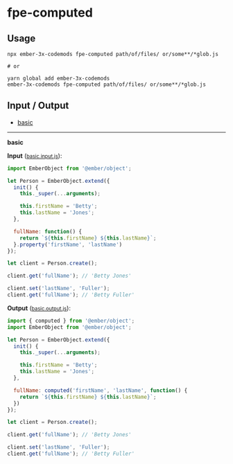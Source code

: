 # fpe-computed


## Usage

```
npx ember-3x-codemods fpe-computed path/of/files/ or/some**/*glob.js

# or

yarn global add ember-3x-codemods
ember-3x-codemods fpe-computed path/of/files/ or/some**/*glob.js
```

## Input / Output

<!--FIXTURES_TOC_START-->
* [basic](#basic)
<!--FIXTURES_TOC_END-->

<!--FIXTURES_CONTENT_START-->
---
<a id="basic">**basic**</a>

**Input** (<small>[basic.input.js](transforms/fpe-computed/__testfixtures__/basic.input.js)</small>):
```js
import EmberObject from '@ember/object';

let Person = EmberObject.extend({
  init() {
    this._super(...arguments);

    this.firstName = 'Betty';
    this.lastName = 'Jones';
  },

  fullName: function() {
    return `${this.firstName} ${this.lastName}`;
  }.property('firstName', 'lastName')
});

let client = Person.create();

client.get('fullName'); // 'Betty Jones'

client.set('lastName', 'Fuller');
client.get('fullName'); // 'Betty Fuller'

```

**Output** (<small>[basic.output.js](transforms/fpe-computed/__testfixtures__/basic.output.js)</small>):
```js
import { computed } from '@ember/object';
import EmberObject from '@ember/object';

let Person = EmberObject.extend({
  init() {
    this._super(...arguments);

    this.firstName = 'Betty';
    this.lastName = 'Jones';
  },

  fullName: computed('firstName', 'lastName', function() {
    return `${this.firstName} ${this.lastName}`;
  })
});

let client = Person.create();

client.get('fullName'); // 'Betty Jones'

client.set('lastName', 'Fuller');
client.get('fullName'); // 'Betty Fuller'

```
<!--FIXTURES_CONTENT_END-->